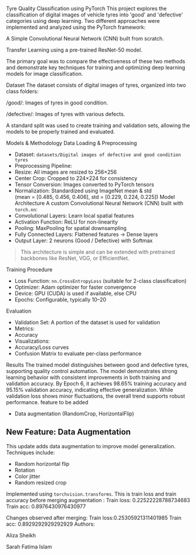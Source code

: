 
Tyre Quality Classification using PyTorch This project explores the classification of digital images of vehicle tyres into 'good' and 'defective' categories using deep learning. Two different approaches were implemented and analyzed using the PyTorch framework:

A Simple Convolutional Neural Network (CNN) built from scratch.

Transfer Learning using a pre-trained ResNet-50 model.

The primary goal was to compare the effectiveness of these two methods and demonstrate key techniques for training and optimizing deep learning models for image classification.

Dataset The dataset consists of digital images of tyres, organized into two class folders:

/good/: Images of tyres in good condition.

/defective/: Images of tyres with various defects.

A standard split was used to create training and validation sets, allowing the models to be properly trained and evaluated.

Models & Methodology
Data Loading & Preprocessing
-  Dataset:  `datasets/Digital images of defective and good condition tyres`
-  Preprocessing Pipeline: 
  -  Resize:  All images are resized to 256×256
  -  Center Crop:  Cropped to 224×224 for consistency
  -  Tensor Conversion:  Images converted to PyTorch tensors
  -  Normalization:  Standardized using ImageNet mean & std  
     (mean = [0.485, 0.456, 0.406], std = [0.229, 0.224, 0.225]) 
Model Architecture
A custom   Convolutional Neural Network (CNN)   built with `torch.nn`:
-   Convolutional Layers:   Learn local spatial features
-   Activation Function:   ReLU for non-linearity
-   Pooling:   MaxPooling for spatial downsampling
-   Fully Connected Layers:   Flattened features → Dense layers
-   Output Layer:   2 neurons (Good / Defective) with Softmax

> This architecture is simple and can be extended with pretrained backbones like ResNet, VGG, or EfficientNet.

 Training Procedure
-   Loss Function:   `nn.CrossEntropyLoss` (suitable for 2-class classification)
-   Optimizer:   Adam optimizer for faster convergence
-   Device:   GPU (CUDA) is used if available, else CPU
-   Epochs:   Configurable, typically 10–20
  

 Evaluation
-   Validation Set:   A portion of the dataset is used for validation
-   Metrics:  
  - Accuracy
-   Visualizations:  
  - Accuracy/Loss curves
  - Confusion Matrix to evaluate per-class performance

Results
The trained model distinguishes between good and defective tyres, supporting quality control automation. 
The model demonstrates strong learning behavior with consistent improvements in both training and validation accuracy. By Epoch 6, it achieves 98.65% training accuracy and 95.15% validation accuracy, indicating effective generalization. While validation loss shows minor fluctuations, the overall trend supports robust performance. 
feature to be added
- Data augmentation (RandomCrop, HorizontalFlip)


 ##  New Feature: Data Augmentation

This update adds data augmentation to improve model generalization. Techniques include:
- Random horizontal flip
- Rotation
- Color jitter
- Random resized crop

Implemented using `torchvision.transforms`.
This is train loss and train accuracy before merging augmentation : Train loss: 0.22522228788734683 Train acc: 0.8976430976430977

Changes observed after merging: Train loss:0.25305921311401985 Train acc: 0.8929292929292929
Authors:

Aliza Sheikh

Sarah Fatima Islam


